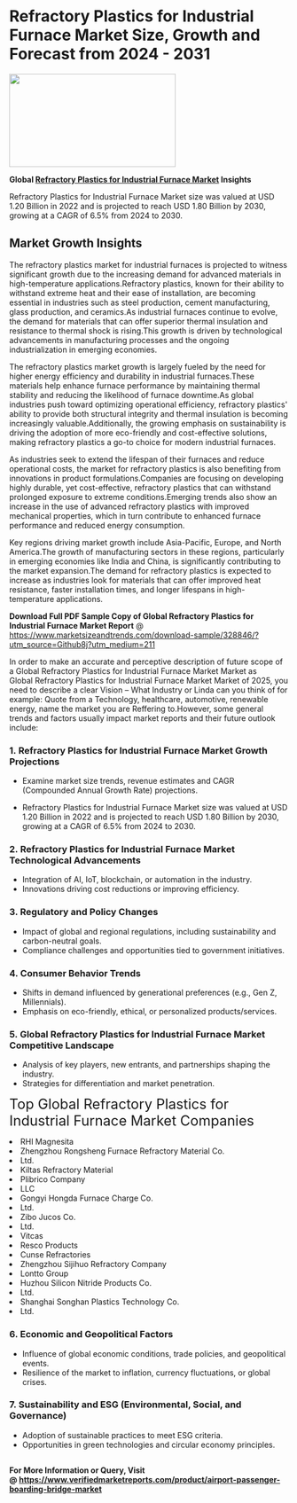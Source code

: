<H1>Refractory Plastics for Industrial Furnace Market Size, Growth and Forecast from 2024 - 2031</H1><img class="aligncenter size-medium wp-image-584254" src="https://thirdeyenews.in/wp-content/uploads/2024/09/Global-Market-Research-300x168.jpeg" alt="" width="300" height="168" /><p><strong>Global&nbsp;<a href="https://www.marketsizeandtrends.com/download-sample/328846/?utm_source=Github8j?utm_medium=211">Refractory Plastics for Industrial Furnace Market</a> Insights</strong></p><p>Refractory Plastics for Industrial Furnace Market size was valued at USD 1.20 Billion in 2022 and is projected to reach USD 1.80 Billion by 2030, growing at a CAGR of 6.5% from 2024 to 2030.</p><p><h2>Market Growth Insights</h2> <p>The refractory plastics market for industrial furnaces is projected to witness significant growth due to the increasing demand for advanced materials in high-temperature applications.Refractory plastics, known for their ability to withstand extreme heat and their ease of installation, are becoming essential in industries such as steel production, cement manufacturing, glass production, and ceramics.As industrial furnaces continue to evolve, the demand for materials that can offer superior thermal insulation and resistance to thermal shock is rising.This growth is driven by technological advancements in manufacturing processes and the ongoing industrialization in emerging economies.</p> <p>The refractory plastics market growth is largely fueled by the need for higher energy efficiency and durability in industrial furnaces.These materials help enhance furnace performance by maintaining thermal stability and reducing the likelihood of furnace downtime.As global industries push toward optimizing operational efficiency, refractory plastics' ability to provide both structural integrity and thermal insulation is becoming increasingly valuable.Additionally, the growing emphasis on sustainability is driving the adoption of more eco-friendly and cost-effective solutions, making refractory plastics a go-to choice for modern industrial furnaces.</p> <p>As industries seek to extend the lifespan of their furnaces and reduce operational costs, the market for refractory plastics is also benefiting from innovations in product formulations.Companies are focusing on developing highly durable, yet cost-effective, refractory plastics that can withstand prolonged exposure to extreme conditions.Emerging trends also show an increase in the use of advanced refractory plastics with improved mechanical properties, which in turn contribute to enhanced furnace performance and reduced energy consumption.</p> <p>Key regions driving market growth include Asia-Pacific, Europe, and North America.The growth of manufacturing sectors in these regions, particularly in emerging economies like India and China, is significantly contributing to the market expansion.The demand for refractory plastics is expected to increase as industries look for materials that can offer improved heat resistance, faster installation times, and longer lifespans in high-temperature applications.</p> <p><span class=""><strong>Download Full PDF Sample Copy of Global Refractory Plastics for Industrial Furnace Market Report</strong> @ <a href="https://www.marketsizeandtrends.com/download-sample/328846/?utm_source=Github8j?utm_medium=211" target="_blank">https://www.marketsizeandtrends.com/download-sample/328846/?utm_source=Github8j?utm_medium=211</a></span></p><p>In order to make an accurate and perceptive description of future scope of a Global&nbsp;Refractory Plastics for Industrial Furnace Market Market as Global&nbsp;Refractory Plastics for Industrial Furnace Market Market of 2025, you need to describe a clear Vision &ndash; What Industry or Linda can you think of for example: Quote from a Technology, healthcare, automotive, renewable energy, name the market you are Reffering to.However, some general trends and factors usually impact market reports and their future outlook include:</p><h3>1.&nbsp;<strong>Refractory Plastics for Industrial Furnace Market Growth Projections</strong></h3><ul><li>Examine market size trends, revenue estimates and CAGR (Compounded Annual Growth Rate) projections.</li><li><p>Refractory Plastics for Industrial Furnace Market size was valued at USD 1.20 Billion in 2022 and is projected to reach USD 1.80 Billion by 2030, growing at a CAGR of 6.5% from 2024 to 2030.</p></li></ul><h3>2.&nbsp;<strong>Refractory Plastics for Industrial Furnace Market Technological Advancements</strong></h3><ul><li>Integration of AI, IoT, blockchain, or automation in the industry.</li><li>Innovations driving cost reductions or improving efficiency.</li></ul><h3>3.&nbsp;<strong>Regulatory and Policy Changes</strong></h3><ul><li>Impact of global and regional regulations, including sustainability and carbon-neutral goals.</li><li>Compliance challenges and opportunities tied to government initiatives.</li></ul><h3>4.&nbsp;<strong>Consumer Behavior Trends</strong></h3><ul><li>Shifts in demand influenced by generational preferences (e.g., Gen Z, Millennials).</li><li>Emphasis on eco-friendly, ethical, or personalized products/services.</li></ul><h3>5.&nbsp;<strong>Global Refractory Plastics for Industrial Furnace Market Competitive Landscape</strong></h3><ul><li>Analysis of key players, new entrants, and partnerships shaping the industry.</li><li>Strategies for differentiation and market penetration.</li></ul><p data-pm-slice="1 1 []"><span style="color: inherit; font-family: inherit; font-size: 25px;">Top Global Refractory Plastics for Industrial Furnace Market Companies</span></p><div class="" data-test-id=""><p><li>RHI Magnesita</li><li> Zhengzhou Rongsheng Furnace Refractory Material Co.</li><li> Ltd.</li><li> Kiltas Refractory Material</li><li> Plibrico Company</li><li> LLC</li><li> Gongyi Hongda Furnace Charge Co.</li><li> Ltd.</li><li> Zibo Jucos Co.</li><li> Ltd.</li><li> Vitcas</li><li> Resco Products</li><li> Cunse Refractories</li><li> Zhengzhou Sijihuo Refractory Company</li><li> Lontto Group</li><li> Huzhou Silicon Nitride Products Co.</li><li> Ltd.</li><li> Shanghai Songhan Plastics Technology Co.</li><li> Ltd.</li></p></div><h3>6.&nbsp;<strong>Economic and Geopolitical Factors</strong></h3><ul><li>Influence of global economic conditions, trade policies, and geopolitical events.</li><li>Resilience of the market to inflation, currency fluctuations, or global crises.</li></ul><h3>7.&nbsp;<strong>Sustainability and ESG (Environmental, Social, and Governance)</strong></h3><ul><li>Adoption of sustainable practices to meet ESG criteria.</li><li>Opportunities in green technologies and circular economy principles.</li></ul><h2><strong style="font-size: 14px;">For More Information or Query, Visit @&nbsp;</strong><a style="background-color: #ffffff; font-size: 14px;" href="https://www.marketsizeandtrends.com/report/refractory-plastics-for-industrial-furnace-market/" target="_blank">https://www.verifiedmarketreports.com/product/airport-passenger-boarding-bridge-market</a></h2>